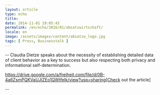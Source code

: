 ```yaml
---
layout: article
type: echo
title:
date: 2014-11-01 19:05:43
permalink: /en/echo/2016/01/absatzwirtschaft/
locale: en
image: /assets/images/content/absatzw_logo.jpg
tags: [ Press, Businesstalk ]
---
```



--
Claudia Dietze speaks about the necessity of establishing detailed data of client behavior as a key to success but also respecting both privacy and informational self-determination.

https://drive.google.com/a/freiheit.com/file/d/0B-4a6ZsmPQKVaUJIZEo1QWtfelk/view?usp=sharing[Check out the article]

--


